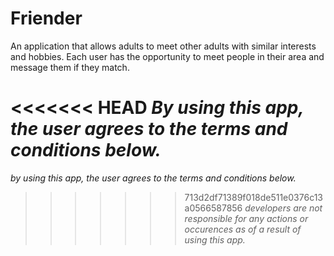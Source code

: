 # Friender

An application that allows adults to meet other adults with similar interests
and hobbies. Each user has the opportunity to meet people in their area and 
message them if they match.

<<<<<<< HEAD
*By using this app, the user agrees to the terms and conditions below.* 
=======
*by using this app, the user agrees to the terms and conditions below.* 
>>>>>>> 713d2df71389f018de511e0376c13a0566587856
*developers are not responsible for any actions or occurences as of a result of*
*using this app.* 
